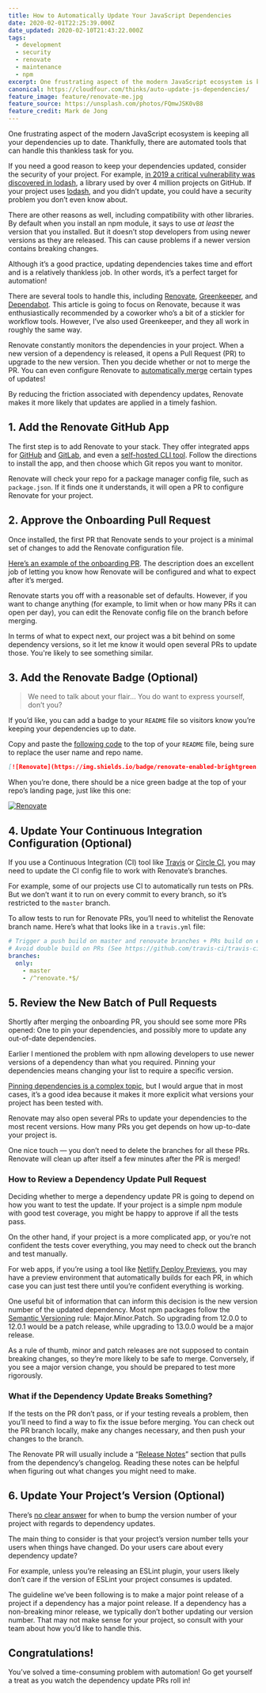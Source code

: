 ```yaml
---
title: How to Automatically Update Your JavaScript Dependencies
date: 2020-02-01T22:25:39.000Z
date_updated: 2020-02-10T21:43:22.000Z
tags:
  - development
  - security
  - renovate
  - maintenance
  - npm
excerpt: One frustrating aspect of the modern JavaScript ecosystem is keeping all your dependencies up to date. Thankfully, there are automated tools that can handle this thankless task for you.
canonical: https://cloudfour.com/thinks/auto-update-js-dependencies/
feature_image: feature/renovate-me.jpg
feature_source: https://unsplash.com/photos/FQmwJSK0vB8
feature_credit: Mark de Jong
---
```


One frustrating aspect of the modern JavaScript ecosystem is keeping all your dependencies up to date. Thankfully, there are automated tools that can handle this thankless task for you.

If you need a good reason to keep your dependencies updated, consider the security of your project. For example, [in 2019 a critical vulnerability was discovered in lodash](https://snyk.io/blog/snyk-research-team-discovers-severe-prototype-pollution-security-vulnerabilities-affecting-all-versions-of-lodash/), a library used by over 4 million projects on GitHub. If your project uses [lodash](https://lodash.com/), and you didn’t update, you could have a security problem you don’t even know about.

There are other reasons as well, including compatibility with other libraries. By default when you install an npm module, it says to use _at least_ the version that you installed. But it doesn’t stop developers from using newer versions as they are released. This can cause problems if a newer version contains breaking changes.

Although it’s a good practice, updating dependencies takes time and effort and is a relatively thankless job. In other words, it’s a perfect target for automation!

There are several tools to handle this, including [Renovate](https://renovate.whitesourcesoftware.com/), [Greenkeeper](https://greenkeeper.io/), and [Dependabot](https://dependabot.com/). This article is going to focus on Renovate, because it was enthusiastically recommended by a coworker who’s a bit of a stickler for workflow tools. However, I’ve also used Greenkeeper, and they all work in roughly the same way.

Renovate constantly monitors the dependencies in your project. When a new version of a dependency is released, it opens a Pull Request (PR) to upgrade to the new version. Then you decide whether or not to merge the PR. You can even configure Renovate to [automatically merge](https://docs.renovatebot.com/noise-reduction/#automerging) certain types of updates!

By reducing the friction associated with dependency updates, Renovate makes it more likely that updates are applied in a timely fashion.

## 1. Add the Renovate GitHub App

The first step is to add Renovate to your stack. They offer integrated apps for [GitHub](https://github.com/marketplace/renovate) and [GitLab](https://gitlab.com/renovate-bot), and even a [self-hosted CLI tool](https://www.npmjs.com/package/renovate). Follow the directions to install the app, and then choose which Git repos you want to monitor.

Renovate will check your repo for a package manager config file, such as `package.json`. If it finds one it understands, it will open a PR to configure Renovate for your project.

## 2. Approve the Onboarding Pull Request

Once installed, the first PR that Renovate sends to your project is a minimal set of changes to add the Renovate configuration file.

[Here’s an example of the onboarding PR](https://github.com/cloudfour/core-hbs-helpers/pull/62). The description does an excellent job of letting you know how Renovate will be configured and what to expect after it’s merged.

Renovate starts you off with a reasonable set of defaults. However, if you want to change anything (for example, to limit when or how many PRs it can open per day), you can edit the Renovate config file on the branch before merging.

In terms of what to expect next, our project was a bit behind on some dependency versions, so it let me know it would open several PRs to update those. You're likely to see something similar.

## 3. Add the Renovate Badge (Optional)

> We need to talk about your flair… You do want to express yourself, don’t you?

If you’d like, you can add a badge to your `README` file so visitors know you’re keeping your dependencies up to date.

Copy and paste the [following code](https://github.com/renovatebot/renovate/issues/534) to the top of your `README` file, being sure to replace the user name and repo name.

```markdown
[![Renovate](https://img.shields.io/badge/renovate-enabled-brightgreen.svg)](https://renovatebot.com)
```

When you’re done, there should be a nice green badge at the top of your repo’s landing page, just like this one:

[![Renovate](https://img.shields.io/badge/renovate-enabled-brightgreen.svg)](https://renovatebot.com)

## 4. Update Your Continuous Integration Configuration (Optional)

If you use a Continuous Integration (CI) tool like [Travis](https://travis-ci.org/) or [Circle CI](https://circleci.com/), you may need to update the CI config file to work with Renovate’s branches.

For example, some of our projects use CI to automatically run tests on PRs. But we don’t want it to run on every commit to every branch, so it’s restricted to the `master` branch.

To allow tests to run for Renovate PRs, you’ll need to whitelist the Renovate branch name. Here’s what that looks like in a `travis.yml` file:

```yml
# Trigger a push build on master and renovate branches + PRs build on every branches
# Avoid double build on PRs (See https://github.com/travis-ci/travis-ci/issues/1147)
branches:
  only:
    - master
    - /^renovate.*$/
```

## 5. Review the New Batch of Pull Requests

Shortly after merging the onboarding PR, you should see some more PRs opened: One to pin your dependencies, and possibly more to update any out-of-date dependencies.

Earlier I mentioned the problem with npm allowing developers to use newer versions of a dependency than what you required. Pinning your dependencies means changing your list to require a specific version.

[Pinning dependencies is a complex topic](https://docs.renovatebot.com/dependency-pinning/), but I would argue that in most cases, it’s a good idea because it makes it more explicit what versions your project has been tested with.

Renovate may also open several PRs to update your dependencies to the most recent versions. How many PRs you get depends on how up-to-date your project is.

One nice touch — you don’t need to delete the branches for all these PRs. Renovate will clean up after itself a few minutes after the PR is merged!

### How to Review a Dependency Update Pull Request

Deciding whether to merge a dependency update PR is going to depend on how you want to test the update. If your project is a simple npm module with good test coverage, you might be happy to approve if all the tests pass.

On the other hand, if your project is a more complicated app, or you’re not confident the tests cover everything, you may need to check out the branch and test manually.

For web apps, if you’re using a tool like [Netlify Deploy Previews](https://www.netlify.com/blog/2016/07/20/introducing-deploy-previews-in-netlify/), you may have a preview environment that automatically builds for each PR, in which case you can just test there until you’re confident everything is working.

One useful bit of information that can inform this decision is the new version number of the updated dependency. Most npm packages follow the [Semantic Versioning](https://semver.org/) rule: Major.Minor.Patch. So upgrading from 12.0.0 to 12.0.1 would be a patch release, while upgrading to 13.0.0 would be a major release.

As a rule of thumb, minor and patch releases are not supposed to contain breaking changes, so they’re more likely to be safe to merge. Conversely, if you see a major version change, you should be prepared to test more rigorously.

### What if the Dependency Update Breaks Something?

If the tests on the PR don’t pass, or if your testing reveals a problem, then you’ll need to find a way to fix the issue before merging. You can check out the PR branch locally, make any changes necessary, and then push your changes to the branch.

The Renovate PR will usually include a “[Release Notes](https://github.com/cloudfour/stylelint-config-cloudfour/pull/53)” section that pulls from the dependency’s changelog. Reading these notes can be helpful when figuring out what changes you might need to make.

## 6. Update Your Project’s Version (Optional)

There’s [no clear answer](https://github.com/semver/semver/issues/148) for when to bump the version number of your project with regards to dependency updates.

The main thing to consider is that your project’s version number tells your users when things have changed. Do your users care about every dependency update?

For example, unless you’re releasing an ESLint plugin, your users likely don’t care if the version of ESLint your project consumes is updated.

The guideline we’ve been following is to make a major point release of a project if a dependency has a major point release. If a dependency has a non-breaking minor release, we typically don’t bother updating our version number. That may not make sense for your project, so consult with your team about how you’d like to handle this.

## Congratulations!

You’ve solved a time-consuming problem with automation! Go get yourself a treat as you watch the dependency update PRs roll in!
